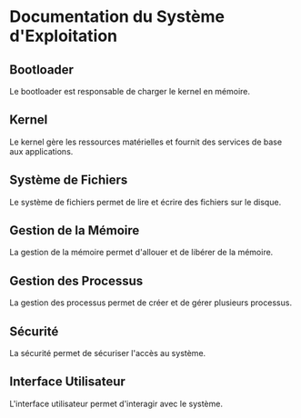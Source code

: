 # Documentation du Système d'Exploitation

## Bootloader

Le bootloader est responsable de charger le kernel en mémoire.

## Kernel

Le kernel gère les ressources matérielles et fournit des services de base aux applications.

## Système de Fichiers

Le système de fichiers permet de lire et écrire des fichiers sur le disque.

## Gestion de la Mémoire

La gestion de la mémoire permet d'allouer et de libérer de la mémoire.

## Gestion des Processus

La gestion des processus permet de créer et de gérer plusieurs processus.

## Sécurité

La sécurité permet de sécuriser l'accès au système.

## Interface Utilisateur

L'interface utilisateur permet d'interagir avec le système.
